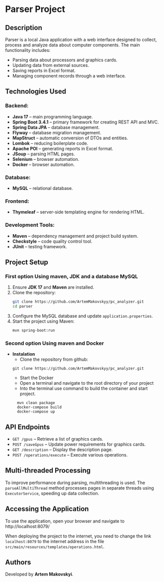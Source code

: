 # Parser Project

## Description

Parser is a local Java application with a web interface designed to collect, process and analyze data about computer components. The main functionality includes:

- Parsing data about processors and graphics cards.
- Updating data from external sources.
- Saving reports in Excel format.
- Managing component records through a web interface.

## Technologies Used

### Backend:
- **Java 17** – main programming language.
- **Spring Boot 3.4.1** – primary framework for creating REST API and MVC.
- **Spring Data JPA** – database management.
- **Flyway** – database migration management.
- **MapStruct** – automatic conversion of DTOs and entities.
- **Lombok** – reducing boilerplate code.
- **Apache POI** – generating reports in Excel format.
- **JSoup** – parsing HTML pages.
- **Selenium** – browser automation.
- **Docker** – browser automation.

### Database:
- **MySQL** – relational database.

### Frontend:
- **Thymeleaf** – server-side templating engine for rendering HTML.

### Development Tools:
- **Maven** – dependency management and project build system.
- **Checkstyle** – code quality control tool.
- **JUnit** – testing framework.

## Project Setup
### First option Using maven, JDK and a database MySQL

1. Ensure **JDK 17** and **Maven** are installed.
2. Clone the repository:
   ```sh
   git clone https://github.com/ArtemMakovskyy/pc_analyzer.git
   cd parser
   ```
3. Configure the MySQL database and update `application.properties`.
4. Start the project using Maven:
   ```sh
   mvn spring-boot:run
   ```
### Second option Using maven and Docker
- **Instalation**
   - Clone the repository from github:
  ```shell
  git clone https://github.com/ArtemMakovskyy/pc_analyzer.git
   ```
   - Start the Docker
   - Open a terminal and navigate to the root directory of your project
   - Into the terminal use command to build the container and start project.
  ```shell
    mvn clean package
    docker-compose build
    docker-compose up
   ```

## API Endpoints

- `GET /gpus` – Retrieve a list of graphics cards.
- `POST /saveGpus` – Update power requirements for graphics cards.
- `GET /description` – Display the description page.
- `POST /operations/execute` – Execute various operations.

## Multi-threaded Processing

To improve performance during parsing, multithreading is used. The `parseAllMultiThread` method processes pages in separate threads using `ExecutorService`, speeding up data collection.

## Accessing the Application
To use the application, open your browser and navigate to http://localhost:8079/

When deploying the project to the internet, you need to change the link `localhost:8079` to the internet address in the file `src/main/resources/templates/operations.html`.

## Authors

Developed by **Artem Makovskyi**.

